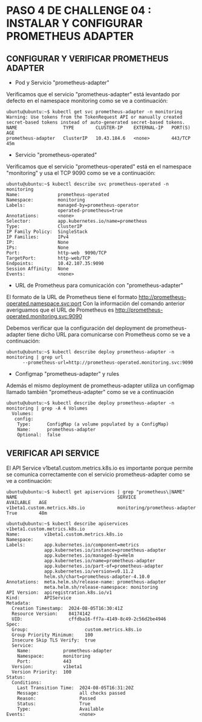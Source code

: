 # PASO 4 DE CHALLENGE 04 : INSTALAR Y CONFIGURAR PROMETHEUS ADAPTER

## CONFIGURAR Y VERIFICAR PROMETHEUS ADAPTER

- Pod y Servicio "prometheus-adapter"
  
Verificamos que el servicio "prometheus-adapter" está levantado por defecto en el namespace monitoring como se ve a continuación:

```
ubuntu@ubuntu:~$ kubectl get svc prometheus-adapter -n monitoring
Warning: Use tokens from the TokenRequest API or manually created secret-based tokens instead of auto-generated secret-based tokens.
NAME                 TYPE        CLUSTER-IP    EXTERNAL-IP   PORT(S)   AGE
prometheus-adapter   ClusterIP   10.43.184.6   <none>        443/TCP   45m
```

- Servicio "prometheus-operated"
  
Verificamos que el servicio "prometheus-operated" está en el namespace "monitoring" y usa el TCP 9090 como se ve a continuación:

```
ubuntu@ubuntu:~$ kubectl describe svc prometheus-operated -n monitoring
Name:              prometheus-operated
Namespace:         monitoring
Labels:            managed-by=prometheus-operator
                   operated-prometheus=true
Annotations:       <none>
Selector:          app.kubernetes.io/name=prometheus
Type:              ClusterIP
IP Family Policy:  SingleStack
IP Families:       IPv4
IP:                None
IPs:               None
Port:              http-web  9090/TCP
TargetPort:        http-web/TCP
Endpoints:         10.42.107.35:9090
Session Affinity:  None
Events:            <none>
```

- URL de Prometheus para comunicación con "prometheus-adapter"

El formato de la URL de Prometheus tiene el formato http://prometheus-operated.namespace.svc:port  Con la información del comando anterior averiguamos que el URL de Prometheus es http://prometheus-operated.monitoring.svc:9090

Debemos verificar que la configuración del deployment de prometheus-adapter tiene dicho URL para comunicarse con Prometheus como se ve a continuación:

```
ubuntu@ubuntu:~$ kubectl describe deploy prometheus-adapter -n monitoring | grep url
      --prometheus-url=http://prometheus-operated.monitoring.svc:9090
```

- Configmap "prometheus-adapter" y rules

Además el mismo deployment de prometheus-adapter utiliza un configmap llamado también "prometheus-adapter" como se ve a continuación
```
ubuntu@ubuntu:~$ kubectl describe deploy prometheus-adapter -n monitoring | grep -A 4 Volumes
  Volumes:
   config:
    Type:      ConfigMap (a volume populated by a ConfigMap)
    Name:      prometheus-adapter
    Optional:  false
```



## VERIFICAR API SERVICE

El API Service v1beta1.custom.metrics.k8s.io es importante porque permite
se comunica correctamente con el servicio prometheus-adapter como se ve a continuación:

```
ubuntu@ubuntu:~$ kubectl get apiservices | grep "prometheus\|NAME"
NAME                                     SERVICE                         AVAILABLE   AGE
v1beta1.custom.metrics.k8s.io            monitoring/prometheus-adapter   True        48m
```
```
ubuntu@ubuntu:~$ kubectl describe apiservices v1beta1.custom.metrics.k8s.io
Name:         v1beta1.custom.metrics.k8s.io
Namespace:
Labels:       app.kubernetes.io/component=metrics
              app.kubernetes.io/instance=prometheus-adapter
              app.kubernetes.io/managed-by=Helm
              app.kubernetes.io/name=prometheus-adapter
              app.kubernetes.io/part-of=prometheus-adapter
              app.kubernetes.io/version=v0.11.2
              helm.sh/chart=prometheus-adapter-4.10.0
Annotations:  meta.helm.sh/release-name: prometheus-adapter
              meta.helm.sh/release-namespace: monitoring
API Version:  apiregistration.k8s.io/v1
Kind:         APIService
Metadata:
  Creation Timestamp:  2024-08-05T16:30:41Z
  Resource Version:    84174142
  UID:                 cffdba16-ff7a-4149-8c49-2c56d2be4946
Spec:
  Group:                     custom.metrics.k8s.io
  Group Priority Minimum:    100
  Insecure Skip TLS Verify:  true
  Service:
    Name:            prometheus-adapter
    Namespace:       monitoring
    Port:            443
  Version:           v1beta1
  Version Priority:  100
Status:
  Conditions:
    Last Transition Time:  2024-08-05T16:31:20Z
    Message:               all checks passed
    Reason:                Passed
    Status:                True
    Type:                  Available
Events:                    <none>

```

